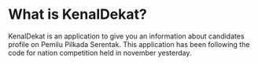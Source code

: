 # What is KenalDekat?
KenalDekat is an application to give you an information about candidates profile on Pemilu Pilkada Serentak. This application has been following the code for nation competition held in november yesterday. 
